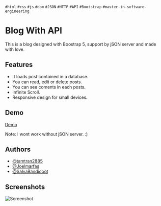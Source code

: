 `#html` `#css` `#js` `#dom` `#JSON` `#HTTP` `#API` `#Bootstrap` `#master-in-software-engineering`

# Blog With API

This is a blog designed with Boostrap 5, support by jSON server and made with love.


## Features

- It loads post contained in a database.
- You can read, edit or delete posts.
- You can see coments in each posts.
- Infinite Scroll.
- Responsive design for small devices.

  
## Demo

[Demo](https://salvabandicoot.github.io/blog-with-api/)

Note: I wont work without jSON server. :)

  
## Authors

- [@tamtran2885](https://github.com/tamtran2885)
- [@Joelmarfas](https://github.com/Joelmarfas)
- [@SalvaBandicoot](https://github.com/SalvaBandicoot)

  
## Screenshots

![Screenshot](https://i.ibb.co/vvH0dQM/screencapture-127-0-0-1-5500-index-html-2021-08-13-10-23-14.png)
